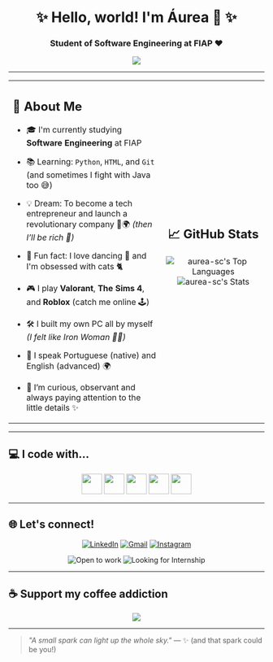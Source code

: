 <h1 align="center">✨ Hello, world! I'm Áurea 🦊 ✨</h1>
<h3 align="center">Student of Software Engineering at FIAP ❤</h3>

<p align="center">
  <img src="https://readme-typing-svg.herokuapp.com/?lines=Learning+to+code+with+love+💻💖;Future+game+dev+🎮🛠️;Crazy+cat+lady+in+training+🐱;Coffee-powered+student+☕🚀&center=true&width=440&height=45">
</p>

---
<table>
  <tr>
    <td width="60%">
      
## 🌸 About Me

- 🎓 I'm currently studying **Software Engineering** at FIAP  
- 📚 Learning: `Python`, `HTML`, and `Git` (and sometimes I fight with Java too 😅)  
- 💡 Dream: To become a tech entrepreneur and launch a revolutionary company 💼🌍 _(then I’ll be rich 💸)_  
- 🎲 Fun fact: I love dancing 💃 and I'm obsessed with cats 🐈  
- 🎮 I play **Valorant**, **The Sims 4**, and **Roblox** (catch me online 🕹️)  
- 🛠️ I built my own PC all by myself _(I felt like Iron Woman 💪✨)_  
- 💬 I speak Portuguese (native) and English (advanced) 🌍  
- 👀 I’m curious, observant and always paying attention to the little details ✨  

    </td>
    <td width="40%" align="center">

## 📈 GitHub Stats

![aurea-sc's Top Languages](https://github-readme-stats.vercel.app/api/top-langs/?username=aurea-sc&theme=vue-dark&show_icons=true&hide_border=true&layout=compact)
![aurea-sc's Stats](https://github-readme-stats.vercel.app/api?username=aurea-sc&theme=vue-dark&show_icons=true&hide_border=true&count_private=true)


   </td>
  </tr>
</table>

---

## 💻 I code with...

<p align="center">
  <img src="https://cdn.jsdelivr.net/gh/devicons/devicon/icons/html5/html5-original.svg" height="40" width="40" />
  <img src="https://cdn.jsdelivr.net/gh/devicons/devicon/icons/css3/css3-original.svg" height="40" width="40" />
  <img src="https://cdn.jsdelivr.net/gh/devicons/devicon/icons/javascript/javascript-original.svg" height="40" width="40" />
  <img src="https://cdn.jsdelivr.net/gh/devicons/devicon/icons/java/java-original.svg" height="40" width="40" />
  <img src="https://cdn.jsdelivr.net/gh/devicons/devicon/icons/python/python-original.svg" height="40" width="40" />
</p>

---

## 🌐 Let's connect!

<p align="center">
  <a href="https://www.linkedin.com/in/%C3%A1urea-s-carminato-757125254/" target="_blank"><img alt="LinkedIn" src="https://img.shields.io/badge/LinkedIn-%230077B5.svg?&style=for-the-badge&logo=linkedin&logoColor=white"/></a>
  <a href="mailto:aureascarminato@gmail.com"><img alt="Gmail" src="https://img.shields.io/badge/Gmail-D14836?style=for-the-badge&logo=gmail&logoColor=white"/></a>
  <a href="https://www.instagram.com/333.kitty" target="_blank"><img alt="Instagram" src="https://img.shields.io/badge/Instagram-E4405F?style=for-the-badge&logo=instagram&logoColor=white"/></a>
</p>

<p align="center">
  <img alt="Open to work" src="https://img.shields.io/badge/Open%20to%20Work-25D366?style=for-the-badge&logo=github&logoColor=white" />
  <img alt="Looking for Internship" src="https://img.shields.io/badge/Looking%20for%20Internship-FFB6C1?style=for-the-badge&logo=codeforces&logoColor=white" />
</p>

---

## ☕ Support my coffee addiction

<p align="center">
  <a href="https://www.buymeacoffee.com/333kitty" target="_blank">
    <img src="https://img.shields.io/badge/Buy me a coffee-FFDD00?style=for-the-badge&logo=buy-me-a-coffee&logoColor=black" />
  </a>
</p>

---

> _"A small spark can light up the whole sky."_ — ✨ (and that spark could be you!)
